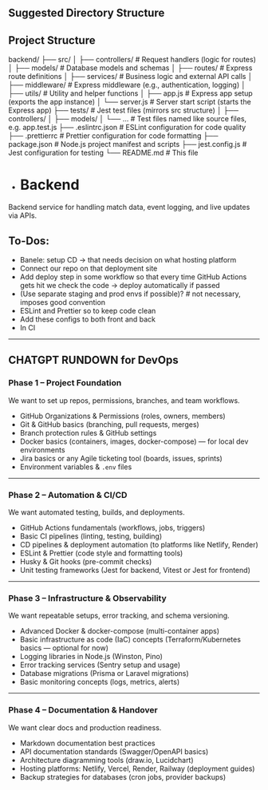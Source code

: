 ## Suggested Directory Structure 
## Project Structure

backend/
├── src/
│ ├── controllers/ # Request handlers (logic for routes)
│ ├── models/ # Database models and schemas
│ ├── routes/ # Express route definitions
│ ├── services/ # Business logic and external API calls
│ ├── middleware/ # Express middleware (e.g., authentication, logging)
│ ├── utils/ # Utility and helper functions
│ ├── app.js # Express app setup (exports the app instance)
│ └── server.js # Server start script (starts the Express app)
├── tests/ # Jest test files (mirrors src structure)
│ ├── controllers/
│ ├── models/
│ └── ... # Test files named like source files, e.g. app.test.js
├── .eslintrc.json # ESLint configuration for code quality
├── .prettierrc # Prettier configuration for code formatting
├── package.json # Node.js project manifest and scripts
├── jest.config.js # Jest configuration for testing
└── README.md # This file
- # Backend
Backend service for handling match data, event logging, and live updates via APIs.

## To-Dos:
- Banele: setup CD -> that needs decision on what hosting platform  
- Connect our repo on that deployment site  
- Add deploy step in some workflow so that every time GitHub Actions gets hit we check the code -> deploy automatically if passed  
- (Use separate staging and prod envs if possible)? # not necessary, imposes good convention  
- ESLint and Prettier so to keep code clean  
- Add these configs to both front and back  
- In CI  

---

## CHATGPT RUNDOWN for DevOps

### Phase 1 – Project Foundation  
We want to set up repos, permissions, branches, and team workflows.

- GitHub Organizations & Permissions (roles, owners, members)  
- Git & GitHub basics (branching, pull requests, merges)  
- Branch protection rules & GitHub settings  
- Docker basics (containers, images, docker-compose) — for local dev environments  
- Jira basics or any Agile ticketing tool (boards, issues, sprints)  
- Environment variables & `.env` files  

---

### Phase 2 – Automation & CI/CD  
We want automated testing, builds, and deployments.

- GitHub Actions fundamentals (workflows, jobs, triggers)  
- Basic CI pipelines (linting, testing, building)  
- CD pipelines & deployment automation (to platforms like Netlify, Render)  
- ESLint & Prettier (code style and formatting tools)  
- Husky & Git hooks (pre-commit checks)  
- Unit testing frameworks (Jest for backend, Vitest or Jest for frontend)  

---

### Phase 3 – Infrastructure & Observability  
We want repeatable setups, error tracking, and schema versioning.

- Advanced Docker & docker-compose (multi-container apps)  
- Basic infrastructure as code (IaC) concepts (Terraform/Kubernetes basics — optional for now)  
- Logging libraries in Node.js (Winston, Pino)  
- Error tracking services (Sentry setup and usage)  
- Database migrations (Prisma or Laravel migrations)  
- Basic monitoring concepts (logs, metrics, alerts)  

---

### Phase 4 – Documentation & Handover  
We want clear docs and production readiness.

- Markdown documentation best practices  
- API documentation standards (Swagger/OpenAPI basics)  
- Architecture diagramming tools (draw.io, Lucidchart)  
- Hosting platforms: Netlify, Vercel, Render, Railway (deployment guides)  
- Backup strategies for databases (cron jobs, provider backups)  

